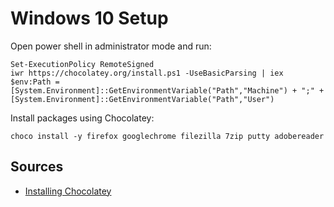 # Windows 10 Setup

Open power shell in administrator mode and run:

```
Set-ExecutionPolicy RemoteSigned
iwr https://chocolatey.org/install.ps1 -UseBasicParsing | iex
$env:Path = [System.Environment]::GetEnvironmentVariable("Path","Machine") + ";" + [System.Environment]::GetEnvironmentVariable("Path","User")
```

Install packages using Chocolatey:

```
choco install -y firefox googlechrome filezilla 7zip putty adobereader
```

## Sources

- [Installing Chocolatey](https://chocolatey.org/install)
